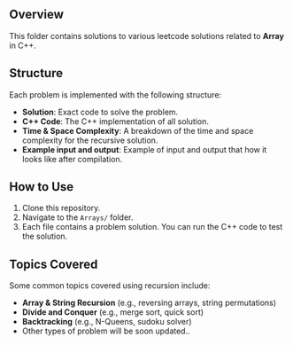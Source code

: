 ## Overview

This folder contains solutions to various leetcode solutions related to **Array** in C++. 

## Structure

Each problem is implemented with the following structure:
- **Solution**: Exact code to solve the problem.
- **C++ Code**: The C++ implementation of all solution.
- **Time & Space Complexity**: A breakdown of the time and space complexity for the recursive solution.
- **Example input and output**: Example of input and output that how it looks like after compilation. 

## How to Use

1. Clone this repository.
2. Navigate to the `Arrays/` folder.
3. Each file contains a problem solution. You can run the C++ code to test the solution.

## Topics Covered

Some common topics covered using recursion include:
- **Array & String Recursion** (e.g., reversing arrays, string permutations)
- **Divide and Conquer** (e.g., merge sort, quick sort)
- **Backtracking** (e.g., N-Queens, sudoku solver)
- Other types of problem will be soon updated..
